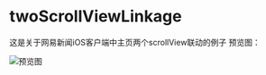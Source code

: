 # twoScrollViewLinkage

这是关于网易新闻iOS客户端中主页两个scrollView联动的例子
预览图：

![预览图](http://ww1.sinaimg.cn/large/8ac969edjw1f1zt13h0r1g20a00hsnph.gif)

